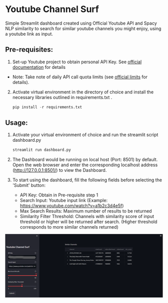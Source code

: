 # Youtube Channel Surf

 Simple Streamlit dashboard created using Official Youtube API and Spacy NLP similarity to search for similar youtube channels you might enjoy, using a youtube link as input.

## Pre-requisites:

1. Set-up Youtube project to obtain personal API Key. See [official documentation](https://developers.google.com/youtube/registering_an_application) for details 
* Note: Take note of daily API call quota limits (see [official limits](https://developers.google.com/youtube/v3/determine_quota_cost) for details). 

2. Activate virtual environment in the directory of choice and install the necessary libraries outlined in requirements.txt . 

   ```python
   pip install -r requirements.txt
   ```
## Usage:

1. Activate your virtual environment of choice and run the streamlit script dashboard.py

   ```python
   streamlit run dashboard.py
   ```
2. The Dashboard would be running on local host (Port: 8501) by default. Open the web browser and enter the corresponding localhost address (http://127.0.0.1:8501/) to view the Dashboard.

3. To start using the dashboard, fill the following fields before selecting the 'Submit' button:

    * API Key: Obtain in Pre-requisite step 1
    * Search Input: Youtube input link (Example: https://www.youtube.com/watch?v=a1b2c3d4e5f)
    * Max Search Results: Maximum number of results to be returned
    * Similarity Filter Threshold: Channels with similarity score of input threshold or higher will be returned after search. (Higher threshold corresponds to more similar channels returned)

![dashboard-overview](/readme_img/dashboard-overview.png)